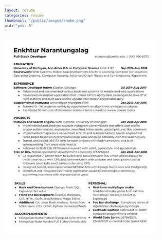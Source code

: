 ```yaml
---
layout: resume
categories: resume
thumbnail: "/public/images/snake.png"
pid: "post-6"
---
```


<img id="resume" src="/public/images/resume.jpg"/>
